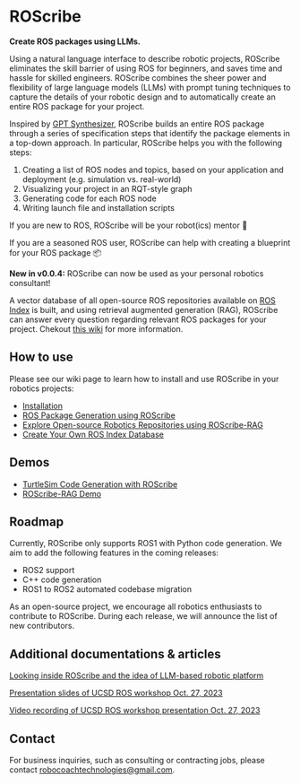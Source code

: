 # ROScribe

**Create ROS packages using LLMs.**

Using a natural language interface to describe robotic projects, ROScribe eliminates the skill barrier of using ROS for beginners, and saves time and hassle for skilled engineers. ROScribe combines the sheer power and flexibility of large language models (LLMs) with prompt tuning techniques to capture the details of your robotic design and to automatically create an entire ROS package for your project.

Inspired by [GPT Synthesizer](https://github.com/RoboCoachTechnologies/GPT-Synthesizer), ROScribe builds an entire ROS package through a series of specification steps that identify the package elements in a top-down approach. In particular, ROScribe helps you with the following steps:

1. Creating a list of ROS nodes and topics, based on your application and deployment (e.g. simulation vs. real-world)
2. Visualizing your project in an RQT-style graph
3. Generating code for each ROS node
4. Writing launch file and installation scripts

If you are new to ROS, ROScribe will be your robot(ics) mentor 🤖️

If you are a seasoned ROS user, ROScribe can help with creating a blueprint for your ROS package 📦️

**New in v0.0.4:**
ROScribe can now be used as your personal robotics consultant!

A vector database of all open-source ROS repositories available on [ROS Index](https://index.ros.org/) is built, and using retrieval augmented generation (RAG), ROScribe can answer every question regarding relevant ROS packages for your project. Chekout [this wiki](https://github.com/RoboCoachTechnologies/ROScribe/wiki/3.-Explore-ROS-Repositories-with-RAG) for more information.

## How to use

Please see our wiki page to learn how to install and use ROScribe in your robotics projects:
* [Installation](https://github.com/RoboCoachTechnologies/ROScribe/wiki/1.-Installation)
* [ROS Package Generation using ROScribe](https://github.com/RoboCoachTechnologies/ROScribe/wiki/2.-ROS-Package-Generation)
* [Explore Open-source Robotics Repositories using ROScribe-RAG](https://github.com/RoboCoachTechnologies/ROScribe/wiki/3.-Explore-ROS-Repositories-with-RAG)
* [Create Your Own ROS Index Database](https://github.com/RoboCoachTechnologies/ROScribe/wiki/4.-Create-Your-Own-ROS-Index-Database)

## Demos

- [TurtleSim Code Generation with ROScribe](https://www.youtube.com/watch?v=H2QaeelkReU)
- [ROScribe-RAG Demo](https://www.youtube.com/watch?v=3b5FyZvlkxI&list=PLN8Hz7F2GjIkiYVForVuyvNs17sggQYOt&index=3)

## Roadmap

Currently, ROScribe only supports ROS1 with Python code generation. We aim to add the following features in the coming releases:
- ROS2 support
- C++ code generation
- ROS1 to ROS2 automated codebase migration

As an open-source project, we encourage all robotics enthusiasts to contribute to ROScribe. During each release, we will announce the list of new contributors.

## Additional documentations & articles

[Looking inside ROScribe and the idea of LLM-based robotic platform](https://discourse.ros.org/t/looking-inside-roscribe-and-the-idea-of-llm-based-robotic-platform/34298) 

[Presentation slides of UCSD ROS workshop Oct. 27, 2023](docs/assets/ROScribeDeepDive.pdf)

[Video recording of UCSD ROS workshop presentation Oct. 27, 2023](https://www.youtube.com/watch?v=CPHleR-3Wko)

## Contact

For business inquiries, such as consulting or contracting jobs, please contact robocoachtechnologies@gmail.com. 

